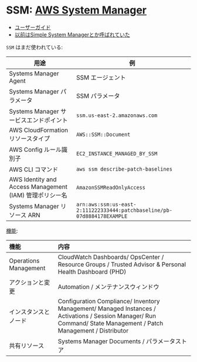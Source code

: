# SSM: [AWS System Manager](https://docs.aws.amazon.com/systems-manager/index.html)

- [ユーザーガイド](https://docs.aws.amazon.com/ja_jp/systems-manager/latest/userguide/what-is-systems-manager.html)
- [以前はSimple System Managerとか呼ばれていた](https://docs.aws.amazon.com/ja_jp/systems-manager/latest/userguide/what-is-systems-manager.html#service-naming-history)

`SSM` はまだ使われている:

| **用途**              | **例** |
| ---------------------| ------ |
| Systems Manager Agent| SSM エージェント
| Systems Manager パラメータ| SSM パラメータ
| Systems Manager サービスエンドポイント| `ssm.us-east-2.amazonaws.com`
| AWS CloudFormation リソースタイプ| `AWS::SSM::Document`
| AWS Config ルール識別子| `EC2_INSTANCE_MANAGED_BY_SSM`
| AWS CLI コマンド| `aws ssm describe-patch-baselines`
| AWS Identity and Access Management (IAM) 管理ポリシー名| `AmazonSSMReadOnlyAccess`
| Systems Manager リソース ARN| `arn:aws:ssm:us-east-2:111222333444:patchbaseline/pb-07d8884178EXAMPLE`

[機能](https://docs.aws.amazon.com/ja_jp/systems-manager/latest/userguide/features.html):

| **機能**              |  **内容**     |
| :-------------------- | :----------- |
| Operations Management     |  CloudWatch Dashboards/ OpsCenter / Resource Groups / Trusted Advisor & Personal Health Dashboard (PHD) |
| アクションと変更 | Automation  / メンテナンスウィンドウ  |
| インスタンスとノード | Configuration Compliance/ Inventory Management/ Managed Instances / Activations / Session Manager/ Run Command/ State Management / Patch Management / Distributor |
| 共有リソース | Systems Manager Documents / パラメータストア |
